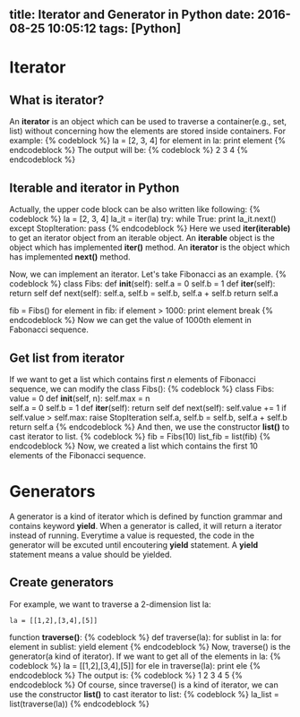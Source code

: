title: Iterator and Generator in Python
date: 2016-08-25 10:05:12
tags: [Python]
---

# Iterator
## What is iterator?
An <b>iterator</b> is an object which can be used to traverse a container(e.g., set, list) without concerning how the elements are stored inside containers. For example:
{% codeblock %}
la = [2, 3, 4]
for element in la:
	print element
{% endcodeblock %}
The output will be:
{% codeblock %}
2
3
4
{% endcodeblock %}
## Iterable and iterator in Python
Actually, the upper code block can be also written like following:
{% codeblock %}
la = [2, 3, 4]
la_it = iter(la)
try:
	while True:
		print la_it.next()
except StopIteration:
	pass
{% endcodeblock %}
Here we used <b>iter(iterable)</b> to get an iterator object from an iterable object. An <b>iterable</b> object is the object which has implemented <b>__iter__()</b> method. An <b>iterator</b> is the object which has implemented <b>next()</b> method.

Now, we can implement an iterator. Let's take Fibonacci as an example.
{% codeblock %}
class Fibs:
	def __init__(self):
		self.a = 0
		self.b = 1
	def __iter__(self):
		return self
	def next(self):
		self.a, self.b = self.b, self.a + self.b
		return self.a

fib = Fibs()
for element in fib:
	if element > 1000:
		print element
		break
{% endcodeblock %}
Now we can get the value of 1000th element in Fabonacci sequence.
## Get list from iterator
If we want to get a list which contains first *n* elements of Fibonacci sequence, we can modify the class Fibs():
{% codeblock %}
class Fibs:
	value = 0
	def __init__(self, n):
		self.max = n	
		self.a = 0
		self.b = 1
	def __iter__(self):
		return self
	def next(self):
		self.value += 1
		if self.value > self.max: raise StopIteration
		self.a, self.b = self.b, self.a + self.b
		return self.a
{% endcodeblock %}
And then, we use the constructor <b>list()</b> to cast iterator to list.
{% codeblock %}
fib = Fibs(10)
list_fib = list(fib)
{% endcodeblock %}
Now, we created a list which contains the first 10 elements of the Fibonacci sequence.
# Generators
A generator is a kind of iterator which is defined by function grammar and contains keyword **yield**. When a generator is called, it will return a iterator instead of running. Everytime a value is requested, the code in the generator will be excuted until encoutering **yield** statement. A **yield** statement means a value should be yielded.
## Create generators
For example, we want to traverse a 2-dimension list la:

	la = [[1,2],[3,4],[5]] 
function **traverse()**:
{% codeblock %}
def traverse(la):
	for sublist in la:
		for element in sublist:
			yield element
{% endcodeblock %}
Now, traverse() is the generator(a kind of iterator). If we want to get all of the elements in la:
{% codeblock %}
la = [[1,2],[3,4],[5]]
for ele in traverse(la):
	print ele
{% endcodeblock %}
The output is:
{% codeblock %}
1
2
3
4
5
{% endcodeblock %}
Of course, since traverse() is a kind of iterator, we can use the constructor **list()** to cast iterator to list:
{% codeblock %}
la_list = list(traverse(la))
{% endcodeblock %}
